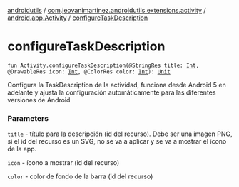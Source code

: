 [androidutils](../../index.md) / [com.jeovanimartinez.androidutils.extensions.activity](../index.md) / [android.app.Activity](index.md) / [configureTaskDescription](./configure-task-description.md)

# configureTaskDescription

`fun Activity.configureTaskDescription(@StringRes title: `[`Int`](https://kotlinlang.org/api/latest/jvm/stdlib/kotlin/-int/index.html)`, @DrawableRes icon: `[`Int`](https://kotlinlang.org/api/latest/jvm/stdlib/kotlin/-int/index.html)`, @ColorRes color: `[`Int`](https://kotlinlang.org/api/latest/jvm/stdlib/kotlin/-int/index.html)`): `[`Unit`](https://kotlinlang.org/api/latest/jvm/stdlib/kotlin/-unit/index.html)

Configura la TaskDescription de la actividad, funciona desde Android 5 en adelante y ajusta la configuración
automáticamente para las diferentes versiones de Android

### Parameters

`title` - título para la descripción (id del recurso). Debe ser una imagen PNG, si el id del recurso es un SVG, no se va a aplicar
    y se va a mostrar el ícono de la app.

`icon` - ícono a mostrar (id del recurso)

`color` - color de fondo de la barra (id del recurso)